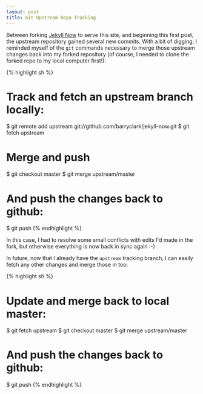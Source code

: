```yaml
---
layout: post
title: Git Upstream Repo Tracking
---
```


Between forking [Jekyll Now](https://github.com/barryclark/jekyll-now) to serve this site, and beginning this first post, the upstream repository gained several new commits.  With a bit of digging, I reminded myself of the  `git` commands necessary to merge those upstream changes back into my forked repository (of course, I needed to clone the forked repo to my local computer first!):

{% highlight sh %}
# Track and fetch an upstream branch locally:

$ git remote add upstream git://github.com/barryclark/jekyll-now.git
$ git fetch upstream

# Merge and push

$ git checkout master
$ git merge upstream/master

# And push the changes back to github:

$ git push
{% endhighlight %}

In this case, I had to resolve some small conflicts with edits I'd made in the fork, but otherwise everything is now back in sync again :-)

In future, now that I already have the `upstream` tracking branch, I can easily fetch any other changes and merge those in too:

{% highlight sh %}
# Update and merge back to local master:

$ git fetch upstream
$ git checkout master
$ git merge upstream/master

# And push the changes back to github:

$ git push
{% endhighlight %}
